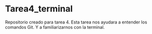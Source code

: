 # Tarea4_terminal
Repositorio creado para tarea 4.
Esta tarea nos ayudara a entender los comandos Git.
Y a familiarizarnos con la terminal.